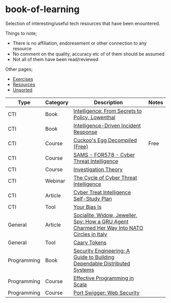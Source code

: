 # book-of-learning

Selection of interesting/useful tech resources that have been enountered.

Things to note;
- There is no affiliation, endoresement or other connection to any resource
- No comment on the quality, accuracy etc of of them should be assumed
- Not all of them have been read/reviewed

Other pages;
- [Exercises](./exercises.md)
- [Resources](./resources.md)
- [Unsorted](./unsorted.md)

| Type | Category | Description | Notes |
|---|---|---|---|
| CTI | Book | [Intelligence: From Secrets to Policy, Lowenthal](https://www.goodreads.com/book/show/113893.Intelligence) | |
| CTI | Book | [Intelligence-Driven Incident Response](https://www.oreilly.com/library/view/intelligence-driven-incident-response/9781491935187/) |
| CTI | Course | [Cuckoo's Egg Decompiled (Free)](https://chrissanders.org/training/cuckoosegg/) | Free |
| CTI | Course | [SAMS - FOR578 - Cyber Threat Intelligence](https://www.sans.org/cyber-security-courses/cyber-threat-intelligence/) | |
| CTI | Course | [Investigation Theory](https://chrissanders.org/training/investigationtheory/) | |
| CTI | Webinar | [The Cycle of Cyber Threat Intelligence](https://www.youtube.com/watch?v=J7e74QLVxCk) | |
| CTI | Article | [Cyber Treat Intelligence Self-Study Plan](https://medium.com/katies-five-cents/a-cyber-threat-intelligence-self-study-plan-part-1-968b5a8daf9a) | |
| CTI | Tool | [Your Bias Is](https://yourbias.is/) | |
| General | Article | [Socialite, Widow, Jeweller, Spy: How a GRU Agent Charmed Her Way Into NATO Circles in Italy](https://www.bellingcat.com/news/2022/08/25/socialite-widow-jeweller-spy-how-a-gru-agent-charmed-her-way-into-nato-circles-in-italy/) | |
| General | Tool | [Caary Tokens](https://canarytokens.org/generate) | | |
| Programming | Book | [Security Engineering: A Guide to Building Dependable Distributed Systems](https://www.amazon.co.uk/Security-Engineering-Building-Dependable-Distributed/dp/0470068523) | |
| Programming | Course | [Effective Programming in Scala](https://www.extensionschool.ch/learn/effective-programming-in-scala) | |
| Programming | Course | [Port Swigger: Web Security](https://portswigger.net/web-security) | |